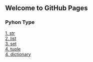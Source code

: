 ## Welcome to GitHub Pages
### Pyhon Type
[1. str](html/python_str.html)<br/>
[2. list](html/python_list.html)<br/>
[3. set](html/python_set.html)<br/>
[4. tuple](html/python_tuple.html)<br/>
[4. dictionary](html/python_dictionary.html)<br/>
